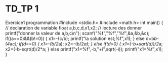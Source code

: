 # TD_TP 1
Exercice1
programmation
#include <stdio.h>
#include <math.h>
int main()
{
// declaration de variable
float a,b,c,d,x1,x2;
// lecture des donner
printf("donner la valeur de a,b,c\n");
scanf("%f","%f","%f",&a,&b,&c);
if((a==0)&&(b!=0))
{
x1=-(c/b);
printf("la solution est;%f",x1);
}
else
d=b*b-(4*a*c);
if(d==0)
{
x1=-(b/2*a);
x2=-(b/2*a);
}
else
if(d>0)
{
 x1=(-b+sqrt(d))/2*a;
 x2=(-b-sqrt(d)/2*a;
 }
 else
 printf("x1=%f",-b,"+i",sqrt(-i));
 printf("x1=%f",x1);
 }
